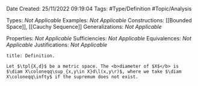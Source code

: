 <div class="topSpace"></div>

Date Created: 25/11/2022 09:19:04
Tags: #Type/Definition #Topic/Analysis

Types: <i>Not Applicable</i>
Examples: <i>Not Applicable</i>
Constructions: [[Bounded Space]], [[Cauchy Sequence]]
Generalizations: <i>Not Applicable</i>

Properties: <i>Not Applicable</i>
Sufficiencies: <i>Not Applicable</i>
Equivalences: <i>Not Applicable</i>
Justifications: <i>Not Applicable</i>

``` ad-Definition
title: Definition.

Let $\tpl{X,d}$ be a metric space. The <b>diameter of $X$</b> is $\diam X\coloneqq\sup_{x,y\in X}d\l(x,y\r)$, where we take $\diam X\coloneqq\infty$ if the supremum does not exist.

```
